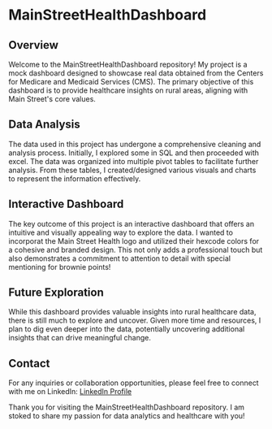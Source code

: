 # MainStreetHealthDashboard

## Overview
Welcome to the MainStreetHealthDashboard repository! My project is a mock dashboard designed to showcase real data obtained from the Centers for Medicare and Medicaid Services (CMS). The primary objective of this dashboard is to provide healthcare insights on rural areas, aligning with Main Street's core values.

## Data Analysis
The data used in this project has undergone a comprehensive cleaning and analysis process. Initially, I explored some in SQL and then proceeded with excel.  The data was organized into multiple pivot tables to facilitate further analysis. From these tables, I created/designed various visuals and charts to represent the information effectively.

## Interactive Dashboard
The key outcome of this project is an interactive dashboard that offers an intuitive and visually appealing way to explore the data. I wanted to incorporat the Main Street Health logo and utilized their hexcode colors for a cohesive and branded design. This not only adds a professional touch but also demonstrates a commitment to attention to detail with special mentioning for brownie points!

## Future Exploration
While this dashboard provides valuable insights into rural healthcare data, there is still much to explore and uncover. Given more time and resources, I plan to dig even deeper into the data, potentially uncovering additional insights that can drive meaningful change.

## Contact
For any inquiries or collaboration opportunities, please feel free to connect with me on LinkedIn:
[LinkedIn Profile](https://www.linkedin.com/in/patrick-johnston20/)

Thank you for visiting the MainStreetHealthDashboard repository. I am stoked to share my passion for data analytics and healthcare with you!
